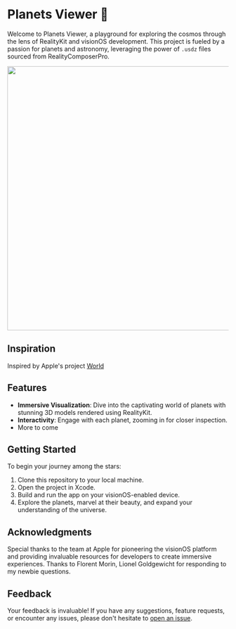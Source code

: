 # Planets Viewer 🌌

Welcome to Planets Viewer, a playground for exploring the cosmos through the lens of RealityKit and visionOS development. This project is fueled by a passion for planets and astronomy, leveraging the power of `.usdz` files sourced from RealityComposerPro.

<img src="https://github.com/Harry-KNIGHT/Planets-Viewer/assets/63256761/d0ab5f3f-e152-4ee8-a35a-780d1b1f2fe3" width="600">

## Inspiration

Inspired by Apple's project [World](https://developer.apple.com/documentation/visionos/world)

## Features

- **Immersive Visualization**: Dive into the captivating world of planets with stunning 3D models rendered using RealityKit.
- **Interactivity**: Engage with each planet, zooming in for closer inspection.
- More to come

## Getting Started

To begin your journey among the stars:

1. Clone this repository to your local machine.
2. Open the project in Xcode.
3. Build and run the app on your visionOS-enabled device.
4. Explore the planets, marvel at their beauty, and expand your understanding of the universe.


## Acknowledgments

Special thanks to the team at Apple for pioneering the visionOS platform and providing invaluable resources for developers to create immersive experiences.
Thanks to Florent Morin, Lionel Goldgewicht for responding to my newbie questions.

## Feedback

Your feedback is invaluable! If you have any suggestions, feature requests, or encounter any issues, please don't hesitate to [open an issue](https://github.com/Harry-KNIGHT/Planets-Viewer/issues).
